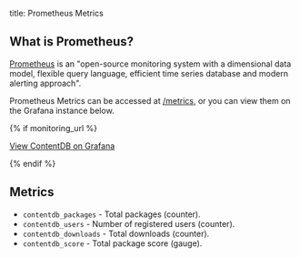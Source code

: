 title: Prometheus Metrics

## What is Prometheus?

[Prometheus](https://prometheus.io) is an "open-source monitoring system with a
dimensional data model, flexible query language, efficient time series database
and modern alerting approach".

Prometheus Metrics can be accessed at [/metrics](/metrics), or you can view them
on the Grafana instance below.

{% if monitoring_url %}
<p>
    <a class="btn btn-primary" href="{{ monitoring_url }}">
        View ContentDB on Grafana
    </a>
</p>
{% endif %}

## Metrics

* `contentdb_packages` - Total packages (counter).
* `contentdb_users` - Number of registered users (counter).
* `contentdb_downloads` - Total downloads (counter).
* `contentdb_score` - Total package score (gauge).
